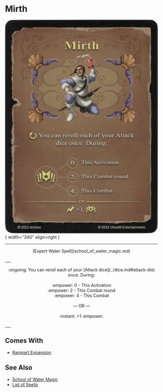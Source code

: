 # Mirth

![Mirth](../assets/spells-mirth.webp){ width="340" align=right }

___
<p style="text-align: center;" markdown>[Expert Water Spell](school_of_water_magic.md)</p>
___
<p style="text-align: center;" markdown>:ongoing: You can reroll each of your [Attack dice](../dice.md#attack-die) once. During:<br><br>:empower: 0 - This Activation<br>:empower: 2 - This Combat round<br>:empower: 4 - This Combat<br><br>— OR —<br><br>:instant: +1 :empower:</p>
___


## Comes With

- [Rampart Expansion](../content.md)


## See Also

- [School of Water Magic](school_of_water_magic.md)
- [List of Spells](index.md)
